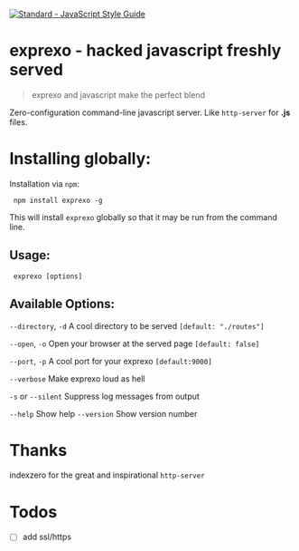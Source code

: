 [![Standard - JavaScript Style Guide](https://img.shields.io/badge/code%20style-standard-brightgreen.svg)](http://standardjs.com/)

# exprexo - hacked javascript freshly served

> exprexo and javascript make the perfect blend

Zero-configuration command-line javascript server. Like `http-server` for **.js** files.

# Installing globally:

Installation via `npm`:

     npm install exprexo -g

This will install `exprexo` globally so that it may be run from the command line.

## Usage:

     exprexo [options]

## Available Options:

`--directory`, `-d`  A cool directory to be served `[default: "./routes"]`

`--open`, `-o`       Open your browser at the served page `[default: false]`

`--port`, `-p`       A cool port for your exprexo `[default:9000]`

`--verbose` Make exprexo loud as hell

`-s` or `--silent` Suppress log messages from output

`--help`           Show help
`--version`        Show version number


# Thanks
indexzero for the great and inspirational `http-server`

# Todos
* [ ] add ssl/https
